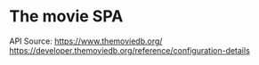 # The movie SPA


API Source: https://www.themoviedb.org/
https://developer.themoviedb.org/reference/configuration-details